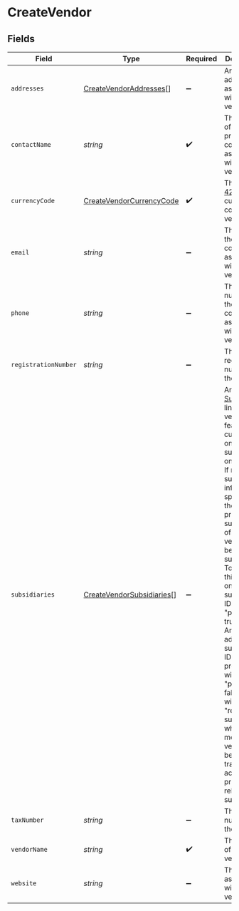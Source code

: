 # CreateVendor


## Fields

| Field                                                                                                                                                                                                                                                                                                                                                                                                                                                                                                                              | Type                                                                                                                                                                                                                                                                                                                                                                                                                                                                                                                               | Required                                                                                                                                                                                                                                                                                                                                                                                                                                                                                                                           | Description                                                                                                                                                                                                                                                                                                                                                                                                                                                                                                                        |
| ---------------------------------------------------------------------------------------------------------------------------------------------------------------------------------------------------------------------------------------------------------------------------------------------------------------------------------------------------------------------------------------------------------------------------------------------------------------------------------------------------------------------------------- | ---------------------------------------------------------------------------------------------------------------------------------------------------------------------------------------------------------------------------------------------------------------------------------------------------------------------------------------------------------------------------------------------------------------------------------------------------------------------------------------------------------------------------------- | ---------------------------------------------------------------------------------------------------------------------------------------------------------------------------------------------------------------------------------------------------------------------------------------------------------------------------------------------------------------------------------------------------------------------------------------------------------------------------------------------------------------------------------- | ---------------------------------------------------------------------------------------------------------------------------------------------------------------------------------------------------------------------------------------------------------------------------------------------------------------------------------------------------------------------------------------------------------------------------------------------------------------------------------------------------------------------------------- |
| `addresses`                                                                                                                                                                                                                                                                                                                                                                                                                                                                                                                        | [CreateVendorAddresses](../../models/shared/createvendoraddresses.md)[]                                                                                                                                                                                                                                                                                                                                                                                                                                                            | :heavy_minus_sign:                                                                                                                                                                                                                                                                                                                                                                                                                                                                                                                 | An array of addresses associated with the vendor.                                                                                                                                                                                                                                                                                                                                                                                                                                                                                  |
| `contactName`                                                                                                                                                                                                                                                                                                                                                                                                                                                                                                                      | *string*                                                                                                                                                                                                                                                                                                                                                                                                                                                                                                                           | :heavy_check_mark:                                                                                                                                                                                                                                                                                                                                                                                                                                                                                                                 | The name of the primary contact associated with the vendor.                                                                                                                                                                                                                                                                                                                                                                                                                                                                        |
| `currencyCode`                                                                                                                                                                                                                                                                                                                                                                                                                                                                                                                     | [CreateVendorCurrencyCode](../../models/shared/createvendorcurrencycode.md)                                                                                                                                                                                                                                                                                                                                                                                                                                                        | :heavy_check_mark:                                                                                                                                                                                                                                                                                                                                                                                                                                                                                                                 | The [ISO 4217](https://www.iso.org/iso-4217-currency-codes.html) currency code of the vendor.                                                                                                                                                                                                                                                                                                                                                                                                                                      |
| `email`                                                                                                                                                                                                                                                                                                                                                                                                                                                                                                                            | *string*                                                                                                                                                                                                                                                                                                                                                                                                                                                                                                                           | :heavy_minus_sign:                                                                                                                                                                                                                                                                                                                                                                                                                                                                                                                 | The email of the primary contact associated with the vendor.                                                                                                                                                                                                                                                                                                                                                                                                                                                                       |
| `phone`                                                                                                                                                                                                                                                                                                                                                                                                                                                                                                                            | *string*                                                                                                                                                                                                                                                                                                                                                                                                                                                                                                                           | :heavy_minus_sign:                                                                                                                                                                                                                                                                                                                                                                                                                                                                                                                 | The phone number of the primary contact associated with the vendor.                                                                                                                                                                                                                                                                                                                                                                                                                                                                |
| `registrationNumber`                                                                                                                                                                                                                                                                                                                                                                                                                                                                                                               | *string*                                                                                                                                                                                                                                                                                                                                                                                                                                                                                                                           | :heavy_minus_sign:                                                                                                                                                                                                                                                                                                                                                                                                                                                                                                                 | The registration number of the vendor                                                                                                                                                                                                                                                                                                                                                                                                                                                                                              |
| `subsidiaries`                                                                                                                                                                                                                                                                                                                                                                                                                                                                                                                     | [CreateVendorSubsidiaries](../../models/shared/createvendorsubsidiaries.md)[]                                                                                                                                                                                                                                                                                                                                                                                                                                                      | :heavy_minus_sign:                                                                                                                                                                                                                                                                                                                                                                                                                                                                                                                 | An array of [Subsidiaries](/rest/version/subsidiaries) linked to the vendor. This feature is currently only supported on NetSuite. <br/>  If no subsidiary info is specified, the default primary subsidiary of the vendor will be the root subsidiary. To override this, specify one subsidiary ID with "primary: true" field. Any additional subsidiary ID's provided with "primary: false" field will be "related" subsidiaries, which means the vendor will be valid for transactions across the primary and related subsidiaries. |
| `taxNumber`                                                                                                                                                                                                                                                                                                                                                                                                                                                                                                                        | *string*                                                                                                                                                                                                                                                                                                                                                                                                                                                                                                                           | :heavy_minus_sign:                                                                                                                                                                                                                                                                                                                                                                                                                                                                                                                 | The tax number of the vendor.                                                                                                                                                                                                                                                                                                                                                                                                                                                                                                      |
| `vendorName`                                                                                                                                                                                                                                                                                                                                                                                                                                                                                                                       | *string*                                                                                                                                                                                                                                                                                                                                                                                                                                                                                                                           | :heavy_check_mark:                                                                                                                                                                                                                                                                                                                                                                                                                                                                                                                 | The name of the vendor.                                                                                                                                                                                                                                                                                                                                                                                                                                                                                                            |
| `website`                                                                                                                                                                                                                                                                                                                                                                                                                                                                                                                          | *string*                                                                                                                                                                                                                                                                                                                                                                                                                                                                                                                           | :heavy_minus_sign:                                                                                                                                                                                                                                                                                                                                                                                                                                                                                                                 | The website associated with the vendor.                                                                                                                                                                                                                                                                                                                                                                                                                                                                                            |